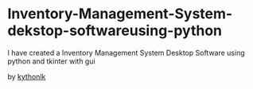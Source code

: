 # Inventory-Management-System-dekstop-softwareusing-python

I have created a Inventory Management System Desktop Software using python and tkinter with gui

by [kythonlk](kythonlk.com)
